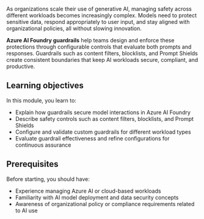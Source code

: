 As organizations scale their use of generative AI, managing safety across different workloads becomes increasingly complex. Models need to protect sensitive data, respond appropriately to user input, and stay aligned with organizational policies, all without slowing innovation.

**Azure AI Foundry guardrails** help teams design and enforce these protections through configurable controls that evaluate both prompts and responses. Guardrails such as content filters, blocklists, and Prompt Shields create consistent boundaries that keep AI workloads secure, compliant, and productive.

## Learning objectives

In this module, you learn to:

- Explain how guardrails secure model interactions in Azure AI Foundry
- Describe safety controls such as content filters, blocklists, and Prompt Shields
- Configure and validate custom guardrails for different workload types
- Evaluate guardrail effectiveness and refine configurations for continuous assurance

## Prerequisites

Before starting, you should have:

- Experience managing Azure AI or cloud-based workloads
- Familiarity with AI model deployment and data security concepts
- Awareness of organizational policy or compliance requirements related to AI use
